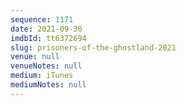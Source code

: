 ```yaml
---
sequence: 1171
date: 2021-09-30
imdbId: tt6372694
slug: prisoners-of-the-ghostland-2021
venue: null
venueNotes: null
medium: iTunes
mediumNotes: null
---
```

